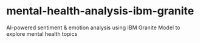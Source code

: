 # mental-health-analysis-ibm-granite
AI-powered sentiment &amp; emotion analysis using IBM Granite Model to explore mental health topics
